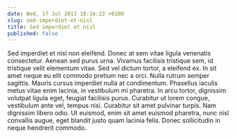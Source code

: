 ```yaml
---
date: Wed, 17 Jul 2013 18:16:22 +0100
slug: sed-imperdiet-et-nisl
title: Sed imperdiet et nisl
published: false
---
```

Sed imperdiet et nisl non eleifend. Donec at sem vitae ligula venenatis consectetur. Aenean sed purus urna. Vivamus facilisis tristique sem, id tristique velit elementum vitae. Sed vel dictum tortor, a eleifend ex. In sit amet neque eu elit commodo pretium nec a orci. Nulla rutrum semper sagittis. Mauris cursus imperdiet nulla at condimentum. Phasellus iaculis metus vitae enim lacinia, in vestibulum mi pharetra. In arcu tortor, dignissim volutpat ligula eget, feugiat facilisis purus. Curabitur ut lorem congue, vestibulum ante vel, tempus nisi. Curabitur sit amet pulvinar turpis. Nam dignissim libero odio. Ut euismod, enim sit amet euismod pharetra, nunc nisl convallis augue, eget blandit justo quam lacinia felis. Donec sollicitudin in neque hendrerit commodo.
